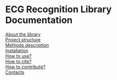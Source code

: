# ECG Recognition Library Documentation

[About the library](index.md) <br/>
[Project structure](project_structure.md) <br/>
[Methods description](methods.md) <br/>
[Installation](install.md) <br/>
[How to use?](how-to-use.md) <br/>
[How to cite?](how-to-cite.md) <br/>
[How to contribute?](how-to-contribute.md) <br/>
[Contacts](contact.md) <br/>
